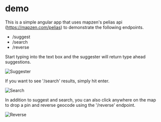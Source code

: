 demo
====

This is a simple angular app that uses mapzen's pelias api (https://mapzen.com/pelias) to demonstrate the following endpoints.

* /suggest
* /search
* /reverse

Start typing into the text box and the suggester will return type ahead suggestions. 

![Suggester](/css/images/screenshots/suggest.png?raw=true "Suggestions for Pizza")

If you want to see '/search' results, simply hit enter. 

![Search](/css/images/screenshots/search.png?raw=true "Search Results for Pizza")

In addition to suggest and search, you can also click anywhere on the map to drop a pin and reverse geocode using the '/reverse' endpoint. 

![Reverse](/css/images/screenshots/reverse.png?raw=true "Reverse Geocoder")